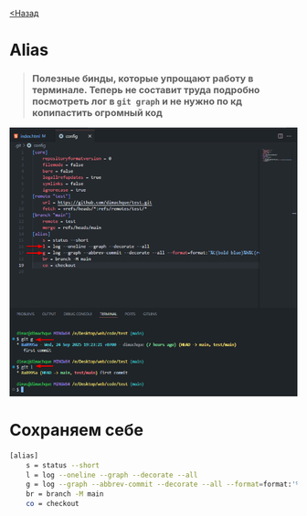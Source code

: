 [<Назад](/readme.md)

# Alias

> ### Полезные бинды, которые упрощают работу в терминале. Теперь не составит труда подробно посмотреть лог в `git graph` и не нужно по кд копипастить огромный код

![](/assets/Alias/алиасы.png)

# Сохраняем себе

```bash
[alias]
    s = status --short
    l = log --oneline --graph --decorate --all
    g = log --graph --abbrev-commit --decorate --all --format=format:'%C(bold blue)%h%C(reset) - %C(bold cyan)%aD%C(dim white) - %an%C(reset) %C(bold green)(%ar)%C(reset)%C(bold yellow)%d%C(reset)%n %C(white)%s%C(reset)'
    br = branch -M main
    co = checkout
```